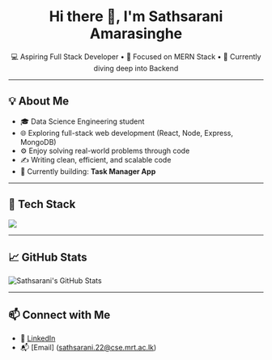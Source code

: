 <h1 align="center">Hi there 👋, I'm Sathsarani Amarasinghe</h1>

<p align="center">
  💻 Aspiring Full Stack Developer • 🎯 Focused on MERN Stack • 🌱 Currently diving deep into Backend
</p>

---

## 💡 About Me

- 🎓 Data Science Engineering student
- 🌐 Exploring full-stack web development (React, Node, Express, MongoDB)
- ⚙️ Enjoy solving real-world problems through code
- ✍️ Writing clean, efficient, and scalable code
- 🔭 Currently building: **Task Manager App**

---

## 🧰 Tech Stack

<img src="https://skillicons.dev/icons?i=js,html,css,react,nodejs,express,mongodb,git,vscode" />

---

## 📈 GitHub Stats

![Sathsarani's GitHub Stats](https://github-readme-stats.vercel.app/api?username=sathsaraniamarasinghe&show_icons=true&theme=tokyonight)

---

## 📫 Connect with Me

- 💼 [LinkedIn](https://www.linkedin.com/in/sathsaraniamarasinghe)
- 📬 [Email]  (sathsarani.22@cse.mrt.ac.lk)
